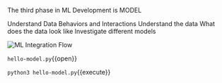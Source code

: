 The third phase in ML Development is 
MODEL

Understand Data Behaviors and Interactions
Understand the data
What does the data look like
Investigate different models

![ML Integration Flow](learn.png)

`hello-model.py`{{open}}

`python3 hello-model.py`{{execute}}

    
 
